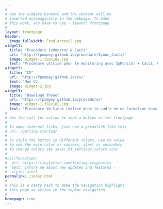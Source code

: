 ```yaml
---
#
# Use the widgets beneath and the content will be
# inserted automagically in the webpage. To make
# this work, you have to use › layout: frontpage
#
layout: frontpage
header:
  image_fullwidth: Fond_Acceuil.jpg
widget1:
  title: "Procédure IpMonitor & Cacti"
  url: 'http://fpompey.github.io/procedure/Ipmon_Cacti/'
  image: widget-1-302x182.jpg
  text: 'Procédure utilisé pour le monitoring avec IpMonitor + Cacti. Cette procédure a été réalisé lors de mes deux années en alternance dans la société BCS Technologies.'
widget2:
  title: "CV"
  url: 'http://fpompey.github.io/cv/'
  text: 'Mon CV.                                                                                                                                                            '
  image: widget-2.jpg
widget3:
  title: "Download Theme"
  url: 'https://fpompey.github.io/procedure/'
  image: widget-1-302x182.jpg
  text: 'Procédure Vm Linux réalisé dans le cadre de ma formation dans le BTS SIO IMCP et dans la société BCS Technologies'
#
# Use the call for action to show a button on the frontpage
#
# To make internal links, just use a permalink like this
# url: /getting-started/
#
# To style the button in different colors, use no value
# to use the main color or success, alert or secondary.
# To change colors see sass/_01_settings_colors.scss
#
#callforaction:
#  url: https://tinyletter.com/feeling-responsive
#  text: Inform me about new updates and features ›
#  style: alert
permalink: /index.html
#
# This is a nasty hack to make the navigation highlight
# this page as active in the topbar navigation
#
homepage: true
---
```

